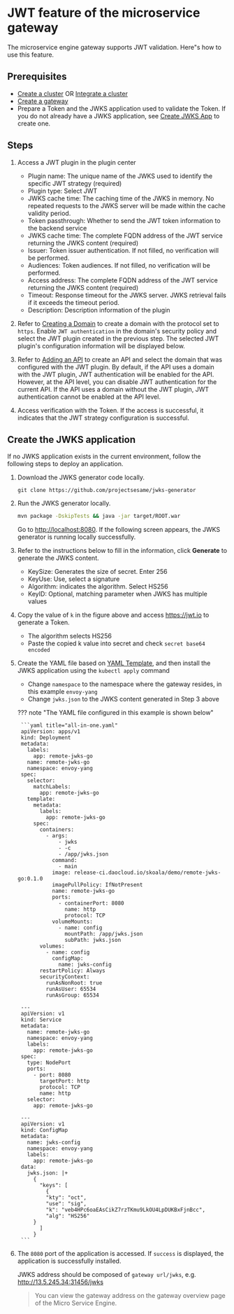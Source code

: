 # JWT feature of the microservice gateway

The microservice engine gateway supports JWT validation. Here"s how to use this feature.

## Prerequisites

- [Create a cluster](../../kpanda/user-guide/clusters/create-cluster.md) OR [Integrate a cluster](../../kpanda/user-guide/clusters/integrate-cluster.md)
- [Create a gateway](../gateway/index.md)
- Prepare a Token and the JWKS application used to validate the Token. If you do not already have a JWKS application, see [Create JWKS App](#jwks) to create one.

## Steps

1. Access a JWT plugin in the plugin center

    - Plugin name: The unique name of the JWKS used to identify the specific JWT strategy (required)
    - Plugin type: Select JWT
    - JWKS cache time: The caching time of the JWKS in memory. No repeated requests to the JWKS server will be made within the cache validity period.
    - Token passthrough: Whether to send the JWT token information to the backend service
    - JWKS cache time: The complete FQDN address of the JWT service returning the JWKS content (required)
    - Issuer: Token issuer authentication. If not filled, no verification will be performed.
    - Audiences: Token audiences. If not filled, no verification will be performed.
    - Access address: The complete FQDN address of the JWT service returning the JWKS content (required)
    - Timeout: Response timeout for the JWKS server. JWKS retrieval fails if it exceeds the timeout period.
    - Description: Description information of the plugin

    <!--![]()screenshots-->

2. Refer to [Creating a Domain](../gateway/domain/index.md) to create a domain with the protocol
   set to `https`. Enable `JWT authentication` in the domain's security policy and select the JWT plugin
   created in the previous step. The selected JWT plugin's configuration information will be displayed below.

    <!--![]()screenshots-->

3. Refer to [Adding an API](../gateway/api/index.md) to create an API and select the domain that was configured
   with the JWT plugin. By default, if the API uses a domain with the JWT plugin, JWT authentication will be
   enabled for the API. However, at the API level, you can disable JWT authentication for the current API.
   If the API uses a domain without the JWT plugin, JWT authentication cannot be enabled at the API level.

    <!--![]()screenshots-->

4. Access verification with the Token. If the access is successful,
   it indicates that the JWT strategy configuration is successful.

## Create the JWKS application

If no JWKS application exists in the current environment, follow the following steps to deploy an application.

1. Download the JWKS generator code locally.

    ```git
    git clone https://github.com/projectsesame/jwks-generator
    ```

2. Run the JWKS generator locally.

    ```bash
    mvn package -DskipTests && java -jar target/ROOT.war
    ```

    Go to <http://localhost:8080>. If the following screen appears, the JWKS generator is running locally successfully.

    <!--![]()screenshots-->

3. Refer to the instructions below to fill in the information, click __Generate__ to generate the JWKS content.

    - KeySize: Generates the size of secret. Enter 256
    - KeyUse: Use, select a signature
    - Algorithm: indicates the algorithm. Select HS256
    - KeyID: Optional, matching parameter when JWKS has multiple values

    <!--![]()screenshots-->

4. Copy the value of `k` in the figure above and access <https://jwt.io> to generate a Token.

    - The algorithm selects HS256
    - Paste the copied k value into secret and check `secret base64 encoded`

    <!--![]()screenshots-->

5. Create the YAML file based on [YAML Template](https://github.com/projectsesame/enovy-remote-jwks-go/blob/main/all-in-one.yaml), and then install the JWKS application using the `kubectl apply` command

    - Change `namespace` to the namespace where the gateway resides, in this example `envoy-yang`
    - Change `jwks.json` to the JWKS content generated in Step 3 above

    <!--![]()screenshots-->

    ??? note "The YAML file configured in this example is shown below"

        ```yaml title="all-in-one.yaml"
        apiVersion: apps/v1
        kind: Deployment
        metadata:
          labels:
            app: remote-jwks-go
          name: remote-jwks-go
          namespace: envoy-yang
        spec:
          selector:
            matchLabels:
              app: remote-jwks-go
          template:
            metadata:
              labels:
                app: remote-jwks-go
            spec:
              containers:
                - args:
                    - jwks
                    - -c
                    - /app/jwks.json
                  command:
                    - main
                  image: release-ci.daocloud.io/skoala/demo/remote-jwks-go:0.1.0
                  imagePullPolicy: IfNotPresent
                  name: remote-jwks-go
                  ports:
                    - containerPort: 8080
                      name: http
                      protocol: TCP
                  volumeMounts:
                    - name: config
                      mountPath: /app/jwks.json
                      subPath: jwks.json
              volumes:
                - name: config
                  configMap:
                    name: jwks-config
              restartPolicy: Always
              securityContext:
                runAsNonRoot: true
                runAsUser: 65534
                runAsGroup: 65534

        ---
        apiVersion: v1
        kind: Service
        metadata:
          name: remote-jwks-go
          namespace: envoy-yang
          labels:
            app: remote-jwks-go
        spec:
          type: NodePort
          ports:
            - port: 8080
              targetPort: http
              protocol: TCP
              name: http
          selector:
            app: remote-jwks-go

        ---
        apiVersion: v1
        kind: ConfigMap
        metadata:
          name: jwks-config
          namespace: envoy-yang
          labels:
            app: remote-jwks-go
        data:
          jwks.json: |+
            {
              "keys": [
                {
                "kty": "oct",
                "use": "sig",
                "k": "veb4HPc6oaEAsCikZ7rzTKmu9LkOU4LpDUKBxFjnBcc",
                "alg": "HS256"
            }
              ]
            }
        ```

6. The `8080` port of the application is accessed. If `success` is displayed, the application is successfully installed.

    JWKS address should be composed of `gateway url/jwks`, e.g. <http://13.5.245.34:31456/jwks>

    > You can view the gateway address on the gateway overview page of the Micro Service Engine.

    <!--![]()screenshots-->
